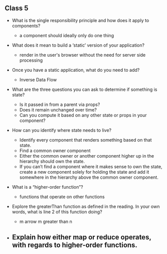 ## Class 5
- What is the single responsibility principle and how does it apply to components?
  - a component should ideally only do one thing
- What does it mean to build a ‘static’ version of your application?
  - render in the user's browser without the need for server side processing
- Once you have a static application, what do you need to add?
  - Inverse Data Flow
- What are the three questions you can ask to determine if something is state?
  - Is it passed in from a parent via props?
  - Does it remain unchanged over time?
  - Can you compute it based on any other state or props in your component?
- How can you identify where state needs to live?
  - Identify every component that renders something based on that state.
  - Find a common owner component
  - Either the common owner or another component higher up in the hierarchy should own the state.
  - If you can’t find a component where it makes sense to own the state, create a new component solely for holding the state and add it somewhere in the hierarchy above the common owner component.
  

- What is a “higher-order function”?
  - functions that operate on other functions
- Explore the greaterThan function as defined in the reading. In your own words, what is line 2 of this function doing?
  - m arrow m greater than n
- Explain how either map or reduce operates, with regards to higher-order functions.
  - 
